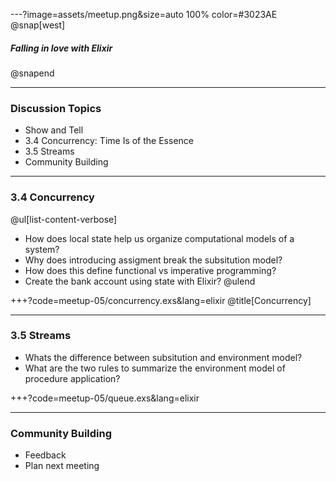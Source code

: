 ---?image=assets/meetup.png&size=auto 100% color=#3023AE
@snap[west]
##### Falling in love with Elixir
@snapend

---
### Discussion Topics
- Show and Tell
- 3.4 Concurrency: Time Is of the Essence
- 3.5 Streams
- Community Building


---
### 3.4 Concurrency
@ul[list-content-verbose]
- How does local state help us organize computational models of a system?
- Why does introducing assigment break the subsitution model?
- How does this define functional vs imperative programming?
- Create the bank account using state with Elixir?
@ulend

+++?code=meetup-05/concurrency.exs&lang=elixir @title[Concurrency]

---
### 3.5 Streams
- Whats the difference between subsitution and environment model?
- What are the two rules to summarize the environment model of procedure
  application?



+++?code=meetup-05/queue.exs&lang=elixir

---
### Community Building
- Feedback
- Plan next meeting
